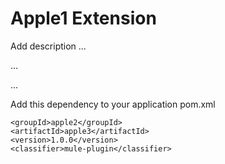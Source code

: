 # Apple1 Extension

Add description ...


...


...


Add this dependency to your application pom.xml

```
<groupId>apple2</groupId>
<artifactId>apple3</artifactId>
<version>1.0.0</version>
<classifier>mule-plugin</classifier>
```
